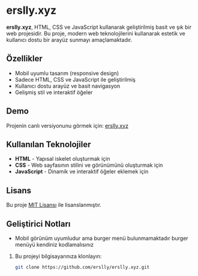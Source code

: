 # erslly.xyz

**erslly.xyz**, HTML, CSS ve JavaScript kullanarak geliştirilmiş basit ve şık bir web projesidir. Bu proje, modern web teknolojilerini kullanarak estetik ve kullanıcı dostu bir arayüz sunmayı amaçlamaktadır.

## Özellikler

- Mobil uyumlu tasarım (responsive design)
- Sadece HTML, CSS ve JavaScript ile geliştirilmiş
- Kullanıcı dostu arayüz ve basit navigasyon
- Gelişmiş stil ve interaktif öğeler

## Demo

Projenin canlı versiyonunu görmek için: [erslly.xyz](https://erslly.xyz)

## Kullanılan Teknolojiler

- **HTML** - Yapısal iskelet oluşturmak için
- **CSS** - Web sayfasının stilini ve görünümünü oluşturmak için
- **JavaScript** - Dinamik ve interaktif öğeler eklemek için

## Lisans

Bu proje [MIT Lisansı](LICENSE) ile lisanslanmıştır.


## Geliştirici Notları

- Mobil görünüm uyumludur ama burger menü bulunmamaktadır burger menüyü kendiniz kodlamalısınız

1. Bu projeyi bilgisayarınıza klonlayın:
   ```bash
   git clone https://github.com/erslly/erslly.xyz.git


